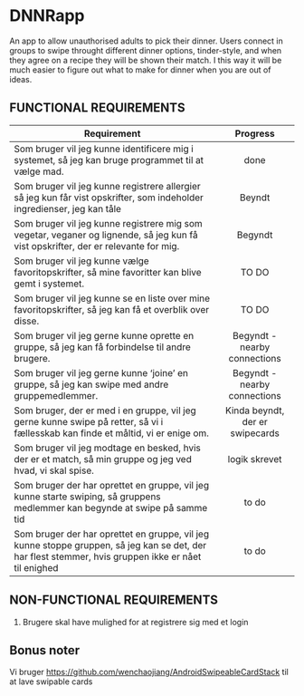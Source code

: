 # DNNRapp
An app to allow unauthorised adults to pick their dinner. Users connect in groups to swipe throught different dinner options, tinder-style, and when they agree on a recipe they will be shown their match. I this way it will be much easier to figure out what to make for dinner when you are out of ideas. 

## FUNCTIONAL REQUIREMENTS

| Requirement        | Progress           | 
| ------------- |:-------------:| 
| Som bruger vil jeg kunne identificere mig i systemet, så jeg kan bruge programmet til at vælge mad.      | done |
| Som bruger vil jeg kunne registrere allergier så jeg kun får vist opskrifter, som indeholder ingredienser, jeg kan tåle      | Beyndt      |   
|  Som bruger vil jeg kunne registrere mig som vegetar, veganer og lignende, så jeg kun få vist opskrifter, der er relevante for mig. | Begyndt |
| Som bruger vil jeg kunne vælge favoritopskrifter, så mine favoritter kan blive gemt i systemet.| TO DO |
| Som bruger vil jeg kunne se en liste over mine favoritopskrifter, så jeg kan få et overblik over disse.| TO DO |
| Som bruger vil jeg gerne kunne oprette en gruppe, så jeg kan få forbindelse til andre brugere. | Begyndt -  nearby connections|
| Som bruger vil jeg gerne kunne ‘joine’ en gruppe, så jeg kan swipe med andre gruppemedlemmer. | Begyndt - nearby connections |
| Som bruger, der er med i en gruppe, vil jeg gerne kunne swipe på retter, så vi i fællesskab kan finde et måltid, vi er enige om.| Kinda beyndt, der er swipecards|
| Som bruger vil jeg modtage en besked, hvis der er et match, så min gruppe og jeg ved hvad, vi skal spise. | logik skrevet |
| Som bruger der har oprettet en gruppe, vil jeg kunne starte swiping, så gruppens medlemmer kan begynde at swipe på samme tid | to do |
| Som bruger der har oprettet en gruppe, vil jeg kunne stoppe gruppen, så jeg kan se det, der har flest stemmer, hvis gruppen ikke er nået til enighed | to do |


## NON-FUNCTIONAL REQUIREMENTS
1. Brugere skal have mulighed for at registrere sig med et login

## Bonus noter
Vi bruger https://github.com/wenchaojiang/AndroidSwipeableCardStack til at lave swipable cards
